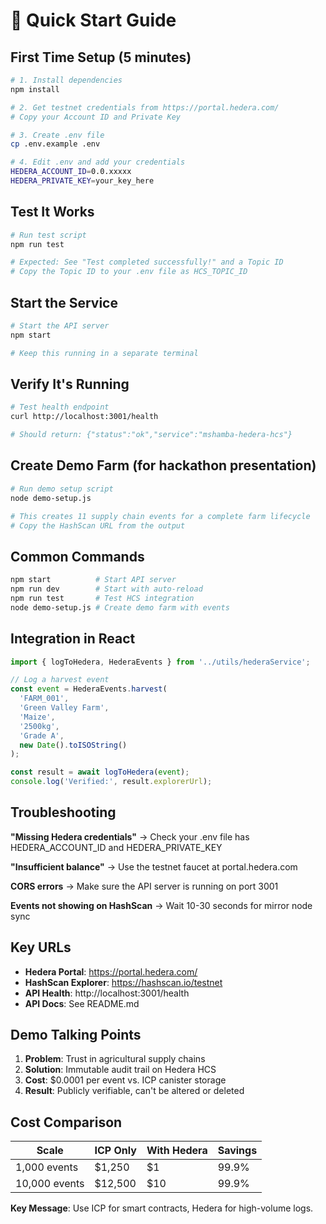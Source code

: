 # 🚀 Quick Start Guide

## First Time Setup (5 minutes)

```bash
# 1. Install dependencies
npm install

# 2. Get testnet credentials from https://portal.hedera.com/
# Copy your Account ID and Private Key

# 3. Create .env file
cp .env.example .env

# 4. Edit .env and add your credentials
HEDERA_ACCOUNT_ID=0.0.xxxxx
HEDERA_PRIVATE_KEY=your_key_here
```

## Test It Works

```bash
# Run test script
npm run test

# Expected: See "Test completed successfully!" and a Topic ID
# Copy the Topic ID to your .env file as HCS_TOPIC_ID
```

## Start the Service

```bash
# Start the API server
npm start

# Keep this running in a separate terminal
```

## Verify It's Running

```bash
# Test health endpoint
curl http://localhost:3001/health

# Should return: {"status":"ok","service":"mshamba-hedera-hcs"}
```

## Create Demo Farm (for hackathon presentation)

```bash
# Run demo setup script
node demo-setup.js

# This creates 11 supply chain events for a complete farm lifecycle
# Copy the HashScan URL from the output
```

## Common Commands

```bash
npm start          # Start API server
npm run dev        # Start with auto-reload
npm run test       # Test HCS integration
node demo-setup.js # Create demo farm with events
```

## Integration in React

```javascript
import { logToHedera, HederaEvents } from '../utils/hederaService';

// Log a harvest event
const event = HederaEvents.harvest(
  'FARM_001',
  'Green Valley Farm',
  'Maize',
  '2500kg',
  'Grade A',
  new Date().toISOString()
);

const result = await logToHedera(event);
console.log('Verified:', result.explorerUrl);
```

## Troubleshooting

**"Missing Hedera credentials"**
→ Check your .env file has HEDERA_ACCOUNT_ID and HEDERA_PRIVATE_KEY

**"Insufficient balance"**
→ Use the testnet faucet at portal.hedera.com

**CORS errors**
→ Make sure the API server is running on port 3001

**Events not showing on HashScan**
→ Wait 10-30 seconds for mirror node sync

## Key URLs

- **Hedera Portal**: https://portal.hedera.com/
- **HashScan Explorer**: https://hashscan.io/testnet
- **API Health**: http://localhost:3001/health
- **API Docs**: See README.md

## Demo Talking Points

1. **Problem**: Trust in agricultural supply chains
2. **Solution**: Immutable audit trail on Hedera HCS
3. **Cost**: $0.0001 per event vs. ICP canister storage
4. **Result**: Publicly verifiable, can't be altered or deleted

## Cost Comparison

| Scale | ICP Only | With Hedera | Savings |
|-------|----------|-------------|---------|
| 1,000 events | $1,250 | $1 | 99.9% |
| 10,000 events | $12,500 | $10 | 99.9% |

**Key Message**: Use ICP for smart contracts, Hedera for high-volume logs.
